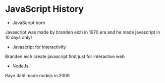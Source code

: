 # JavaScript History
- JavaScript born

Javascript was made by branden eich in 1970 era and he made javascript in 10 days only!

- Javascript for interactivity

Branden eich create javascript first just for interactive web 

- NodeJs

Rayn dahl made nodejs in 2009 
